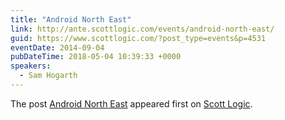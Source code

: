 ```yaml
---
title: "Android North East"
link: http://ante.scottlogic.com/events/android-north-east/
guid: https://www.scottlogic.com/?post_type=events&p=4531
eventDate: 2014-09-04
pubDateTime: 2018-05-04 10:39:33 +0000
speakers:
  - Sam Hogarth
---
```


<p>The post <a rel="nofollow" href="http://ante.scottlogic.com/events/android-north-east/">Android North East</a> appeared first on <a rel="nofollow" href="http://ante.scottlogic.com">Scott Logic</a>.</p>
